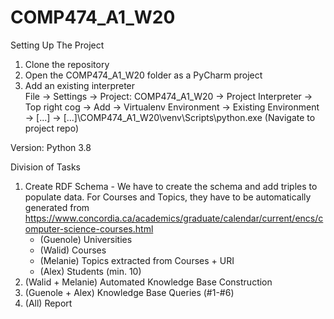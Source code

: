 # COMP474_A1_W20
Setting Up The Project
1. Clone the repository
2. Open the COMP474_A1_W20 folder as a PyCharm project
3. Add an existing interpreter </br>
	File -> Settings -> Project: COMP474_A1_W20 -> Project Interpreter -> Top right cog -> Add -> Virtualenv Environment -> Existing Environment -> [...] -> [...]\COMP474_A1_W20\venv\Scripts\python.exe (Navigate to project repo)

Version: Python 3.8

Division of Tasks
1. Create RDF Schema - We have to create the schema and add triples to populate data. For Courses and Topics, they have to be automatically generated from https://www.concordia.ca/academics/graduate/calendar/current/encs/computer-science-courses.html
	- (Guenole) Universities
	- (Walid) Courses
	- (Melanie) Topics extracted from Courses + URI 
	- (Alex) Students (min. 10)
2. (Walid + Melanie) Automated Knowledge Base Construction
3. (Guenole + Alex) Knowledge Base Queries (#1-#6)
4. (All) Report

